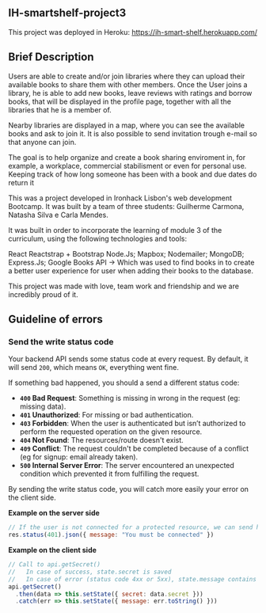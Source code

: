 ## IH-smartshelf-project3
This project was deployed in Heroku: https://ih-smart-shelf.herokuapp.com/


## Brief Description

Users are able to create and/or join libraries where they can upload their available books to share them with other members. Once the User joins a library, he is able to add new books, leave reviews with ratings and borrow books, that will be displayed in the profile page, together with all the libraries that he is a member of. 

Nearby libraries are displayed in a map, where you can see the available books and ask to join it. It is also possible to send invitation trough e-mail so that anyone can join.

The goal is to help organize and create a book sharing enviroment in, for example, a workplace, commercial stabilisment or even for personal use. Keeping track of how long someone has been with a book and due dates do return it 

This was a project developed in Ironhack Lisbon's web development Bootcamp. It was built by a team of three students: Guilherme Carmona, Natasha Silva e Carla Mendes.

It was built in order to incorporate the learning of module 3 of the curriculum, using the following technologies and tools:

React
Reactstrap + Bootstrap
Node.Js;
Mapbox;
Nodemailer;
MongoDB;
Express.Js;
Google Books API -> Which was used to find books in to create a better user experience for user when adding their books to the database.

This project was made with love, team work and friendship and we are incredibly proud of it.

## Guideline of errors

### Send the write status code

Your backend API sends some status code at every request. By default, it will send `200`, which means `OK`, everything went fine.

If something bad happened, you should a send a different status code:
- **`400` Bad Request**: Something is missing in wrong in the request (eg: missing data).
- **`401` Unauthorized**: For missing or bad authentication.
- **`403` Forbidden**: When the user is authenticated but isn’t authorized to perform the requested operation on the given resource.
- **`404` Not Found**: The resources/route doesn't exist.
- **`409` Conflict**: The request couldn't be completed because of a conflict (eg for signup: email already taken).
- **`500` Internal Server Error**: The server encountered an unexpected condition which prevented it from fulfilling the request.

By sending the write status code, you will catch more easily your error on the client side.

**Example on the server side**
```js
// If the user is not connected for a protected resource, we can send him this
res.status(401).json({ message: "You must be connected" })
```
**Example on the client side**
```js
// Call to api.getSecret()
//   In case of success, state.secret is saved
//   In case of error (status code 4xx or 5xx), state.message contains the message from the error
api.getSecret()
  .then(data => this.setState({ secret: data.secret }))
  .catch(err => this.setState({ message: err.toString() }))
```



<!-- TODO: find a way to check if we are still loggedIn when we load the application -->
